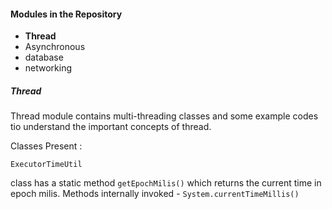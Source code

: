 #### Modules in the Repository ####


* **Thread**
* Asynchronous
* database
* networking


##### Thread #####  

Thread module contains multi-threading classes and some example codes tio understand the important concepts of thread.

Classes Present :

`ExecutorTimeUtil` 

class has a static method `getEpochMilis()` which returns the current time in epoch milis. 
Methods internally invoked - `System.currentTimeMillis()` 



